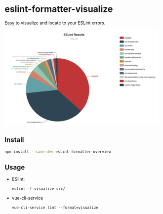 # eslint-formatter-visualize

Easy to visualize and locate to your ESLint errors.

<img src="screenshots.png" width="500" />

## Install

```bash
npm install --save-dev eslint-formatter-overview
```

## Usage

* ESlint:

  ```
  eslint -f visualize src/
  ```

* vue-cli-service

  ```
  vue-cli-service lint --format=visualize
  ```

